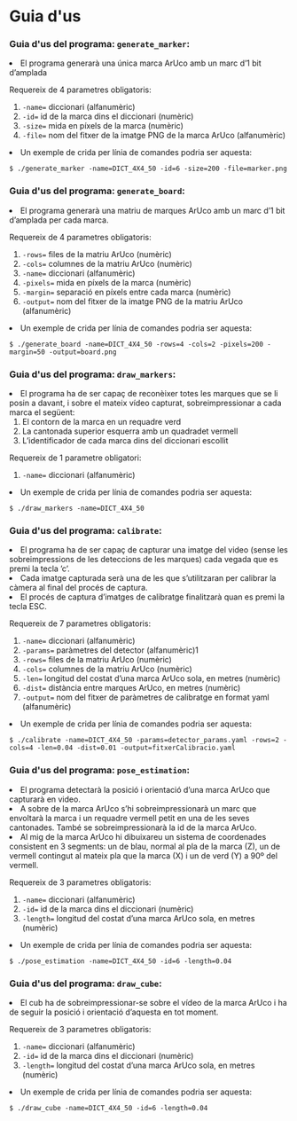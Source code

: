 # Guia d'us

### Guia d'us del programa: `generate_marker`:

<li> El programa generarà una única marca ArUco amb un marc d’1 bit d’amplada

Requereix de 4 parametres obligatoris:

1. `-name=` diccionari (alfanumèric)
2. `-id=` id de la marca dins el diccionari (numèric)
3. `-size=` mida en píxels de la marca (numèric)
4. `-file=` nom del fitxer de la imatge PNG de la marca ArUco (alfanumèric)
   

<li> Un exemple de crida per línia de comandes podria ser aquesta:

    $ ./generate_marker -name=DICT_4X4_50 -id=6 -size=200 -file=marker.png

### Guia d'us del programa: `generate_board`:

<li> El programa generarà una matriu de marques ArUco amb un marc d’1 bit
d’amplada per cada marca. </li>

Requereix de 4 parametres obligatoris:

1. `-rows=` files de la matriu ArUco (numèric)
2. `-cols=` columnes de la matriu ArUco (numèric)
3. `-name=` diccionari (alfanumèric)
4. `-pixels=` mida en píxels de la marca (numèric)
5. `-margin=` separació en píxels entre cada marca (numèric)
6. `-output=` nom del fitxer de la imatge PNG de la matriu ArUco (alfanumèric)

<li> Un exemple de crida per línia de comandes podria ser aquesta:

    $ ./generate_board -name=DICT_4X4_50 -rows=4 -cols=2 -pixels=200 -margin=50 -output=board.png

### Guia d'us del programa: `draw_markers`:

<li> El programa ha de ser capaç de reconèixer totes les marques que se li posin
a davant, i sobre el mateix vídeo capturat, sobreimpressionar a cada marca el
següent:

1. El contorn de la marca en un requadre verd
2. La cantonada superior esquerra amb un quadradet vermell
3. L’identificador de cada marca dins del diccionari escollit </li>

Requereix de 1 parametre obligatori:

1. `-name=` diccionari (alfanumèric)

<li> Un exemple de crida per línia de comandes podria ser aquesta:
    
    $ ./draw_markers -name=DICT_4X4_50

### Guia d'us del programa: `calibrate`:

<li> El programa ha de ser capaç de capturar una imatge del video (sense les
sobreimpressions de les deteccions de les marques) cada vegada que es premi la
tecla ’c’.

<li> Cada imatge capturada serà una de les que s’utilitzaran per calibrar la
càmera al final del procés de captura. </li>

<li> El procés de captura d’imatges de calibratge
finalitzarà quan es premi la tecla ESC. </li>

Requereix de 7 parametres obligatoris:

1. `-name=` diccionari (alfanumèric)
2. `-params=` paràmetres del detector (alfanumèric)1
3. `-rows=` files de la matriu ArUco (numèric)
4. `-cols=` columnes de la matriu ArUco (numèric)
5. `-len=` longitud del costat d’una marca ArUco sola, en metres (numèric)
6. `-dist=` distància entre marques ArUco, en metres (numèric)
7. `-output=` nom del fitxer de paràmetres de calibratge en format yaml (alfanumèric)

<li> Un exemple de crida per línia de comandes podria ser aquesta:

    $ ./calibrate -name=DICT_4X4_50 -params=detector_params.yaml -rows=2 -cols=4 -len=0.04 -dist=0.01 -output=fitxerCalibracio.yaml

### Guia d'us del programa: `pose_estimation`:

<li> El programa detectarà la posició i orientació d’una marca ArUco que capturarà
en video.

<li> A sobre de la marca ArUco s’hi sobreimpressionarà un marc que envoltarà
la marca i un requadre vermell petit en una de les seves cantonades. També
se sobreimpressionarà la id de la marca ArUco.

<li> Al mig de la marca ArUco hi dibuixareu un sistema de coordenades consistent
en 3 segments: un de blau, normal al pla de la marca (Z), un de vermell
contingut al mateix pla que la marca (X) i un de verd (Y) a 90º del vermell.

Requereix de 3 parametres obligatoris:

1. `-name=` diccionari (alfanumèric)
2. `-id=` id de la marca dins el diccionari (numèric)
3. `-length=` longitud del costat d’una marca ArUco sola, en metres (numèric)

<li> Un exemple de crida per línia de comandes podria ser aquesta:

    $ ./pose_estimation -name=DICT_4X4_50 -id=6 -length=0.04

### Guia d'us del programa: `draw_cube`:

<li>El cub ha de sobreimpressionar-se sobre el vídeo de la marca ArUco i ha de seguir
la posició i orientació d’aquesta en tot moment. </li>

Requereix de 3 parametres obligatoris:

1. `-name=` diccionari (alfanumèric)
2. `-id=` id de la marca dins el diccionari (numèric)
3. `-length=` longitud del costat d’una marca ArUco sola, en metres (numèric)

<li> Un exemple de crida per línia de comandes podria ser aquesta:

    $ ./draw_cube -name=DICT_4X4_50 -id=6 -length=0.04





